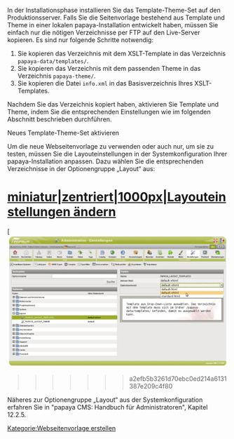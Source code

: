 
In der Installationsphase installieren Sie das Template-Theme-Set auf den Produktionsserver. Falls Sie die Seitenvorlage bestehend aus Template und Theme in einer lokalen papaya-Installation entwickelt haben, müssen Sie einfach nur die nötigen Verzeichnisse per FTP auf den Live-Server kopieren. Es sind nur folgende Schritte notwendig:

1.  Sie kopieren das Verzeichnis mit dem XSLT-Template in das Verzeichnis `papaya-data/templates/`.
2.  Sie kopieren das Verzeichnis mit dem passenden Theme in das Verzeichnis `papaya-theme/`.
3.  Sie kopieren die Datei `info.xml` in das Basisverzeichnis Ihres XSLT-Templates.

Nachdem Sie das Verzeichnis kopiert haben, aktivieren Sie Template und Theme, indem Sie die entsprechenden Einstellungen wie im folgenden Abschnitt beschrieben durchführen.

Neues Template-Theme-Set aktivieren

Um die neue Webseitenvorlage zu verwenden oder auch nur, um sie zu testen, müssen Sie die Layouteinstellungen in der Systemkonfiguration Ihrer papaya-Installation anpassen. Dazu wählen Sie die entsprechenden Verzeichnisse in der Optionengruppe „Layout“ aus:

[miniatur|zentriert|1000px|Layouteinstellungen ändern](/images/File:XMLpapayaLayoutAnpassen.png)
=======
[
![File:XMLpapayaLayoutAnpassen.png](images/XMLpapayaLayoutAnpassen.png)
>>>>>>> a2efb5b3261d70ebc0ed214a6131387e209c4f80

Näheres zur Optionengruppe „Layout“ aus der Systemkonfiguration erfahren Sie in "papaya CMS: Handbuch für Administratoren", Kapitel 12.2.5.

[Kategorie:Webseitenvorlage erstellen](export_de/Kategorie:Webseitenvorlage_erstellen.md)
